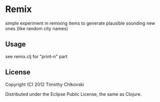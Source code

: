 # Remix

simple experiment in remixing items to generate plausible sounding new ones (like random city names)

## Usage

see remix.clj for "print-n" part

## License

Copyright (C) 2012 Timothy Chlkovski

Distributed under the Eclipse Public License, the same as Clojure.
